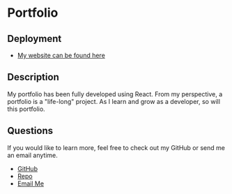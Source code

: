 # Portfolio

## Deployment

- [My website can be found here](https://crowe828.github.io/)

## Description

My portfolio has been fully developed using React. From my perspective, a portfolio is a "life-long" project. As I learn and grow as a developer, so will this portfolio.

## Questions

If you would like to learn more, feel free to check out my GitHub or send me an email anytime.

- [GitHub](https://github.com/Crowe828)
- [Repo](https://github.com/Crowe828/crowe828.github.io)
- [Email Me](mailto:crowe828@gmail.com?subject=Nice%20Portfolio)

